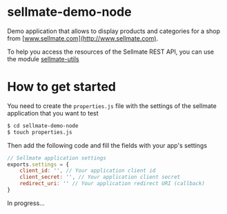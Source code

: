sellmate-demo-node
==================

Demo application that allows to display products and categories for a shop from [www.sellmate.com](http://www.sellmate.com).

To help you access the resources of the Sellmate REST API, you can use the module [sellmate-utils](https://github.com/emmenko/sellmate-utils)


How to get started
==================

You need to create the `properties.js` file with the settings of the sellmate application that you want to test

```bash
$ cd sellmate-demo-node
$ touch properties.js
```

Then add the following code and fill the fields with your app's settings

```javascript
// Sellmate application settings
exports.settings = {
    client_id: '', // Your application client id
    client_secret: '', // Your application client secret
    redirect_uri: '' // Your application redirect URI (callback)
}
```

In progress...